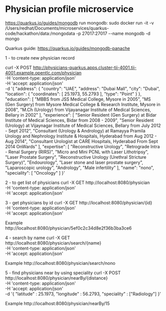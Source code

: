 # Physician profile microservice
https://quarkus.io/guides/mongodb
run mongodb:
sudo docker run -it -v /Users/redhat/Documents/microservices/quarkus-code/hackathon/data:/mongodata -p 27017:27017 --name mongodb -d mongo

Quarkus guide: https://quarkus.io/guides/mongodb-panache


1 - to create new physician record

curl -X POST http://physicians-quarkus.apps.cluster-tii-4001.tii-4001.example.opentlc.com/physician \
    -H 'content-type: application/json' \
    -H 'accept: application/json' \
    -d  '{
    "address": {
        "country": "UAE",
        "address": "Dubai Mall",
        "city": "Dubai",
        "location": {
            "coordinates": [
                25.1973,
                55.2793
            ],
            "type": "Point"
        }
    },
    "education": [
        "MBBS from JSS Medical College, Mysore in 2005",
        "MS (Gen Surgery) from Mysore Medical College & Research Institute, Mysore in 2008",
        "M.Ch (Urology) from Vijayanagar Institute of Medical Sciences, Bellary in 2002"
    ],
    "experience": [
        "Senior Resident (Gen Surgery) at Bidar Institute of Medical Sciences, Bidar from 2008 - 2009",
        "Senior Resident (Urology) at Vijaynagar Institute of Medical Sciences, Bellary from July 2012 - Sept 2012",
        "Consultant (Urology & Andrology) at Ramayya Pramila Urology and Nephrology Institute & Hospitals, Hyderabad from Aug 2012 - Aug 2014",
        "Consultant Urologist at CARE Hospitals, Hyderabad From Sept 2014 OnWards"
    ],
    "expertise": [
        "Reconstructive Urology",
        "Retrograde Intra - Renal Surgery (RIRS)",
        "Micro and Mini PCNL with Laser Lithotripsy",
        "Laser Prostate Surgery",
        "Reconstructive Urology (Urethral Stricture Surgery)",
        "Endourology",
        "Laser stone and laser prostate surgery",
        "Laparoscopic urology",
        "Andrology",
        "Male infertility"
    ],
    "name": "nono",
    "speciality": [
        "Oncology"
    ]
}'


2 - to get list of physicians
curl -X GET http://localhost:8080/physician \
    -H 'content-type: application/json' \
    -H 'accept: application/json' 

3 - get physicians by id
curl -X GET http://localhost:8080/physician/{id} \
    -H 'content-type: application/json' \
    -H 'accept: application/json' 

Example    
http://localhost:8080/physician/5ef0c2c34d8e2f36b3ba3ce6


4 - search by name
curl -X GET http://localhost:8080/physician/search/{name} \
    -H 'content-type: application/json' \
    -H 'accept: application/json' 

Example
http://localhost:8080/physician/search/nono


5 - find physicians near by using speciality
curl -X POST http://localhost:8080/physician/nearBy/{distance} \
    -H 'content-type: application/json' \
    -H 'accept: application/json' \
    -d  '{ 
            "latitude" : 25.1973,
            "longitude" : 56.2793,
            "speciality" : ["Radiology"]
        }'

Example
http://localhost:8080/physician/nearBy/15